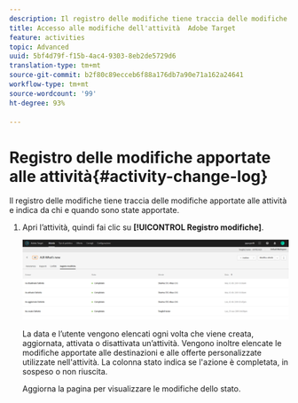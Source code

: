 ```yaml
---
description: Il registro delle modifiche tiene traccia delle modifiche apportate alle attività e indica da chi e quando sono state apportate.
title: Accesso alle modifiche dell'attività  Adobe Target
feature: activities
topic: Advanced
uuid: 5bf4d79f-f15b-4ac4-9303-8eb2de5729d6
translation-type: tm+mt
source-git-commit: b2f80c89ecceb6f88a176db7a90e71a162a24641
workflow-type: tm+mt
source-wordcount: '99'
ht-degree: 93%

---
```



# Registro delle modifiche apportate alle attività{#activity-change-log}

Il registro delle modifiche tiene traccia delle modifiche apportate alle attività e indica da chi e quando sono state apportate.

1. Apri l’attività, quindi fai clic su **[!UICONTROL Registro modifiche]**.

   ![Registro delle modifiche apportate alle attività](/help/c-activities/assets/change_log.png)

   La data e l’utente vengono elencati ogni volta che viene creata, aggiornata, attivata o disattivata un’attività. Vengono inoltre elencate le modifiche apportate alle destinazioni e alle offerte personalizzate utilizzate nell&#39;attività. La colonna stato indica se l&#39;azione è completata, in sospeso o non riuscita.

   Aggiorna la pagina per visualizzare le modifiche dello stato.

